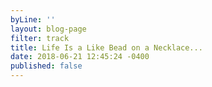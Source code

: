 ```yaml
---
byLine: ''
layout: blog-page
filter: track
title: Life Is a Like Bead on a Necklace...
date: 2018-06-21 12:45:24 -0400
published: false
---
```

